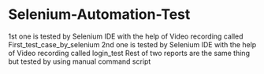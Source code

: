 # Selenium-Automation-Test
1st one is tested by Selenium IDE with the help of Video recording called First_test_case_by_selenium
2nd one is tested by Selenium IDE with the help of Video recording called login_test
Rest of two reports are the same thing but tested by using manual command script
